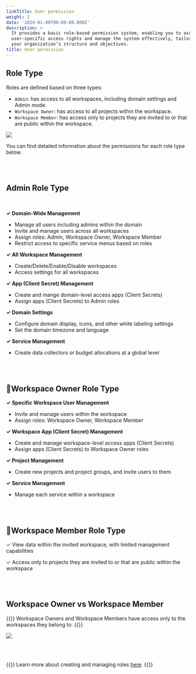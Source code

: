 ```yaml
---
linkTitle: User permission
weight: 2
date: '2024-01-08T00:00:00.000Z'
description: >
  It provides a basic role-based permission system, enabling you to assign
  user-specific access rights and manage the system effectively, tailored to
  your organization’s structure and objectives.
title: User permission
---
```


## Role Type

Roles are defined based on three types:

* `Admin`: has access to all workspaces, including domain settings and Admin mode.
* `Workspace Owner`: has access to all projects within the workspace.
* `Workspace Member`: has access only to projects they are invited to or that are public within the workspace.

![](/guides/admin/iam_role/role-type-en.png)

You can find detailed information about the permissions for each role type below.

<br> <br>

## Admin Role Type

<br>

**✓ Domain-Wide Management**

* Manage all users including admins within the domain
* Invite and manage users across all workspaces
* Assign roles: Admin, Workspace Owner, Workspace Member
* Restrict access to specific service menus based on roles

**✓ All Workspace Management**

* Create/Delete/Enable/Disable workspaces
* Access settings for all workspaces

**✓ App (Client Secret) Management**

* Create and mange domain-level access apps (Client Secrets)
* Assign apps (Client Secrets) to Admin roles

**✓ Domain Settings**

* Configure domain display, icons, and other white labeling settings
* Set the domain timezone and language

**✓ Service Management**

* Create data collectors or budget allocations at a global level

<br> <br>

## Workspace Owner Role Type

**✓ Specific Workspace User Management**

* Invite and manage users within the workspace
* Assign roles: Workspace Owner, Workspace Member

**✓ Workspace App (Client Secret) Management**

* Create and manage workspace-level access apps (Client Secrets)
* Assign apps (Client Secrets) to Workspace Owner roles

**✓ Project Management**
* Create new projects and project groups, and invite users to them

**✓ Service Management**

* Manage each service within a workspace

<br> <br>

## Workspace Member Role Type

✓ View data within the invited workspace, with limited management capabilities

✓ Access only to projects they are invited to or that are public within the workspace


<br> <br>

## Workspace Owner vs Workspace Member 

{{<alert>}}
Workspace Owners and Workspace Members have access only to the workspaces they belong to.
{{</alert>}}

![](/guides/admin/iam_role/role-type-comparison-en.png)

<br> <br>

{{<alert>}}
Learn more about creating and managing roles [here](/docs/guides/admin-mode/role/).
{{</alert>}}
